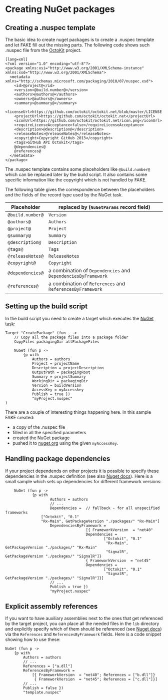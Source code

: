 # Creating NuGet packages

## Creating a .nuspec template

The basic idea to create nuget packages is to create a .nuspec template and let FAKE fill out the missing parts.
The following code shows such .nuspec file from the [OctoKit](https://github.com/octokit/octokit.net) project.
	
	[lang=xml]
	<?xml version="1.0" encoding="utf-8"?>
	<package xmlns:xsi="http://www.w3.org/2001/XMLSchema-instance" xmlns:xsd="http://www.w3.org/2001/XMLSchema">
	  <metadata xmlns="http://schemas.microsoft.com/packaging/2010/07/nuspec.xsd">    
		<id>@project@</id>
		<version>@build.number@</version>
		<authors>@authors@</authors>
		<owners>@authors@</owners>
		<summary>@summary@</summary>
		<licenseUrl>https://github.com/octokit/octokit.net/blob/master/LICENSE.txt</licenseUrl>
		<projectUrl>https://github.com/octokit/octokit.net</projectUrl>
		<iconUrl>https://github.com/octokit/octokit.net/icon.png</iconUrl>
		<requireLicenseAcceptance>false</requireLicenseAcceptance>
		<description>@description@</description>
		<releaseNotes>@releaseNotes@</releaseNotes>
		<copyright>Copyright GitHub 2013</copyright>    
		<tags>GitHub API Octokit</tags>
		@dependencies@
		@references@
	  </metadata>
	</package>

The .nuspec template contains some placeholders like `@build.number@` which can be replaced later by the build script.
It also contains some specific information like the copyright which is not handled by FAKE.

The following table gives the correspondence between the placeholders and the fields of the record type used by the NuGet task.

Placeholder | replaced by (`NuGetParams` record field)
--- | ---
`@build.number@` | `Version`
`@authors@` | `Authors`
`@project@` | `Project`
`@summary@` | `Summary`
`@description@` | `Description`
`@tags@` | `Tags`
`@releaseNotes@` | `ReleaseNotes`
`@copyright@` | `Copyright`
`@dependencies@` | a combination of `Dependencies` and `DependenciesByFramework`
`@references@` | a combination of `References` and `ReferencesByFramework`

## Setting up the build script

In the build script you need to create a target which executes the [NuGet task](apidocs/fake-nugethelper.html):

	Target "CreatePackage" (fun _ ->
	    // Copy all the package files into a package folder
		CopyFiles packagingDir allPackageFiles

		NuGet (fun p -> 
			{p with
				Authors = authors
				Project = projectName
				Description = projectDescription                               
				OutputPath = packagingRoot
				Summary = projectSummary
				WorkingDir = packagingDir
				Version = buildVersion
				AccessKey = myAccesskey
				Publish = true }) 
				"myProject.nuspec"
	)

There are a couple of interesting things happening here. In this sample FAKE created:

 * a copy of the .nuspec file
 * filled in all the specified parameters
 * created the NuGet package
 * pushed it to [nuget.org](http://www.nuget.org) using the given `myAccessKey`.

## Handling package dependencies

If your project dependends on other projects it is possible to specify these dependencies in the .nuspec definition (see also [Nuget docs](http://docs.nuget.org/docs/reference/nuspec-reference#Specifying_Dependencies_in_version_2.0_and_above)). 
Here is a small sample which sets up dependencies for different framework versions:

        NuGet (fun p -> 
                {p with
                        Authors = authors
                        // ...
                        Dependencies =  // fallback - for all unspecified frameworks
					["Octokit", "0.1"
					"Rx-Main", GetPackageVersion "./packages/" "Rx-Main"]
                        DependenciesByFramework =
                                        [{ FrameworkVersion  = "net40"
                                        Dependencies = 
                                                ["Octokit", "0.1"
                                                 "Rx-Main", GetPackageVersion "./packages/" "Rx-Main"
                                                 "SignalR", GetPackageVersion "./packages/" "SignalR"]}
                                        { FrameworkVersion  = "net45"
                                        Dependencies = 
                                                ["Octokit", "0.1"
                                                 "SignalR", GetPackageVersion "./packages/" "SignalR"]}]
                        // ...
                        Publish = true }) 
                        "myProject.nuspec"

## Explicit assembly references

If you want to have auxiliary assemblies next to the ones that get referenced by the target project, you can place  all the needed files in the `lib` directory and explicitly specify which of them should be referenced (see [Nuget docs](http://docs.nuget.org/docs/reference/nuspec-reference#Specifying_Explicit_Assembly_References_in_version_2.5_and_above)) via the `References` and `ReferencesByFramework` fields.
Here is a code snippet showing how to use these:

    NuGet (fun p -> 
        {p with
            Authors = authors
            // ...
            References = ["a.dll"]
            ReferencesByFramework =
                [{ FrameworkVersion  = "net40"; References = ["b.dll"]}
                 { FrameworkVersion  = "net45"; References = ["c.dll"]}]
            // ...
            Publish = false })
            "template.nuspec"
